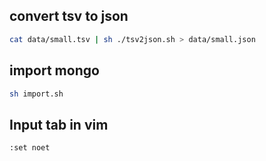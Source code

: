 ## convert tsv to json
```bash
cat data/small.tsv | sh ./tsv2json.sh > data/small.json
```

## import mongo
```bash
sh import.sh
```

## Input tab in vim
```
:set noet
```
